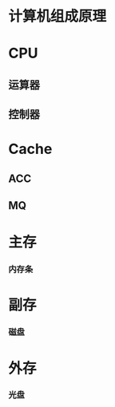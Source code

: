 # 计算机组成原理

# CPU

## 运算器

## 控制器



# Cache

## ACC

## MQ



# 主存

### 内存条



# 副存

### 磁盘



# 外存

### 光盘

